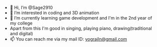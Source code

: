 - 👋 Hi, I’m @Sage2910
- 👀 I’m interested in coding and 3D animation
- 🌱 I’m currently learning game development and I'm in the 2nd year of my college
- Apart from this I'm good in singing, playing piano, drawing(traditional and digital) 
- 📫 You can reach me via my mail ID: yograjln@gmail.com

<!---
Sage2910/Sage2910 is a ✨ special ✨ repository because its `README.md` (this file) appears on your GitHub profile.
You can click the Preview link to take a look at your changes.
--->
